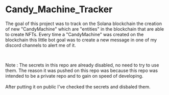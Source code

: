 # Candy_Machine_Tracker

The goal of this project was to track on the Solana blockchain the creation of new "CandyMachine" which are "entities" in the blockchain that are able to create NFTs. Every time a "CandyMachine" was created on the blockchain this little bot goal was to create a new message in one of my discord channels to alert me of it.

<br/>

Note : The secrets in this repo are already disabled, no need to try to use them. The reason it was pushed on this repo was because this repo was intended to be a private repo and to gain on speed of developing. 
<br/>
<br/>
After putting it on public I've checked the secrets and disbaled them. 

